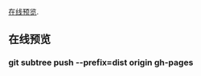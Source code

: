 [在线预览](https://zhangxiang0316.github.io/vue3Util).

##  在线预览
### git subtree push --prefix=dist origin gh-pages


